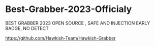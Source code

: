 # Best-Grabber-2023-Officialy
BEST GRABBER 2023 OPEN SOURCE , SAFE AND INJECTION EARLY BADGE, NO DETECT

<https://github.com/Hawkish-Team/Hawkish-Grabber>
